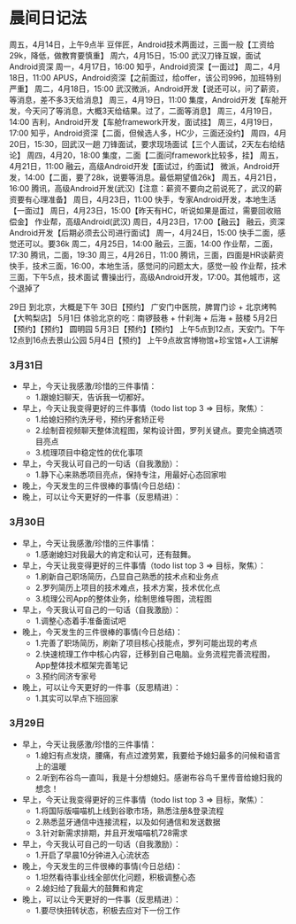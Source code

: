 # 晨间日记法




周五，4月14日，上午9点半
豆伴匠，Android技术两面过，三面一般【工资给29k，降低，做教育要慎重】
周六，4月15日，15:00
武汉刀锋互娱，面试Android资深
周一，4月17日，16:00
知乎，Android资深【一面过】
周二，4月18日，11:00
APUS，Android资深【之前面过，给offer，该公司996，加班特别严重】
周二，4月18日，15:00
武汉微派，Android开发【说还可以，问了薪资，等消息，差不多3天给消息】
周三，4月19日，11:00
集度，Android开发【车舱开发，今天问了等消息，大概3天给结果。过了，二面等消息】
周三，4月19日，14:00
吉利，Android开发【车舱framework开发，面试挂】
周三，4月19日，17:00
知乎，Android资深【二面，但候选人多，HC少，三面还没约】
周四，4月20日，15:30，回武汉一趟
刀锋面试，要求现场面试【三个人面试，2天左右给结论】
周四，4月20，18:00
集度，二面【二面问framework比较多，挂】
周五，4月21日，11:00
融云，高级Android开发【面试过，约面试】
微派，Android开发，14:00【二面，要了28k，说要等消息。最低期望值26k】
周五，4月21日，16:00
腾讯，高级Android开发(武汉)【注意：薪资不要向之前说死了，武汉的薪资要有心理准备】
周日，4月23日，11:00
快手，专家Android开发，本地生活【一面过】
周日，4月23日，15:00【昨天有HC，听说如果是面过，需要回收赔偿金】
作业帮，高级Android(武汉)
周日，4月23日，17:00【融云】
融云，资深Android开发【后期必须去公司进行面试】
周一，4月24日，15:00
快手二面，感觉还可以。要36k
周二，4月25日，14:00
融云，三面，14:00
作业帮，二面，17:30
腾讯，二面，19:30
周三，4月26日，11:00
腾讯，三面，四面是HR谈薪资
快手，技术三面，16:00，本地生活，感觉问的问题太大，感觉一般
作业帮，技术三面，下午5点，技术面试
曹操出行，高级Android开发，17:00。其他城市，这个退掉了







29日
到北京，大概是下午
30日【预约】
广安门中医院，脾胃门诊  + 北京烤鸭【大鸭梨店】
5月1日
体验北京的吃：南锣鼓巷 + 什刹海 + 后海 + 鼓楼 
5月2日【预约】【预约】
圆明园 
5月3日【预约】【预约】
上午5点到12点，天安门。下午12点到16点去景山公园
5月4日【预约】
上午9点故宫博物馆+珍宝馆+人工讲解




### 3月31日
- 早上，今天让我感激/珍惜的三件事情：
    - 1.跟媳妇聊天，告诉我一切都好。
- 早上，今天让我变得更好的三件事情（todo list top 3 => 目标，聚焦）：
    - 1.给媳妇预约洗牙号，预约牙套矫正号
    - 2.绘制音视频聊天整体流程图，架构设计图，罗列关键点。要完全搞透项目亮点
    - 3.梳理项目中稳定性的优化事项
- 早上，今天我认可自己的一句话（自我激励）：
    - 1.静下心来熟悉项目亮点，保持专注，用最好心态回家啦
- 晚上，今天发生的三件很棒的事情(今日总结)：
- 晚上，可以让今天更好的一件事（反思精进）：


### 3月30日
- 早上，今天让我感激/珍惜的三件事情：
    - 1.感谢媳妇对我最大的肯定和认可，还有鼓舞。
- 早上，今天让我变得更好的三件事情（todo list top 3 => 目标，聚焦）：
    - 1.刷新自己职场简历，凸显自己熟悉的技术点和业务点
    - 2.罗列简历上项目的技术难点，技术方案，技术优化点
    - 3.梳理公司App的整体业务，绘制思维导图，流程图
- 早上，今天我认可自己的一句话（自我激励）：
    - 1.调整心态着手准备面试吧
- 晚上，今天发生的三件很棒的事情(今日总结)：
    - 1.完善了职场简历，刷新了项目核心技能点，罗列可能出现的考点
    - 2.快速梳理工作中核心内容，迁移到自己电脑。业务流程完善流程图，App整体技术框架完善笔记
    - 3.预约同济专家号
- 晚上，可以让今天更好的一件事（反思精进）：
    - 1.其实可以早点下班回家


### 3月29日
- 早上，今天让我感激/珍惜的三件事情：
    - 1.媳妇有点发烧，腰痛，有点过渡劳累，我要给予媳妇最多的问候和语言上的温暖
    - 2.听到布谷鸟一直叫，我是十分想媳妇。感谢布谷鸟千里传音给媳妇我的想念！
- 早上，今天让我变得更好的三件事情（todo list top 3 => 目标，聚焦）：
    - 1.将国际版喵喵机上线到谷歌市场，熟悉注册&登录流程
    - 2.熟悉蓝牙通信中连接流程，以及如何通信和发送数据
    - 3.针对新需求排期，并且开发喵喵机728需求
- 早上，今天我认可自己的一句话（自我激励）：
    - 1.开启了早晨10分钟进入心流状态
- 晚上，今天发生的三件很棒的事情(今日总结)：
    - 1.坦然看待事业线全部优化问题，积极调整心态
    - 2.媳妇给了我最大的鼓舞和肯定
- 晚上，可以让今天更好的一件事（反思精进）：
    - 1.要尽快扭转状态，积极去应对下一份工作




